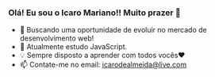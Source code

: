 ### Olá! Eu sou o Icaro Mariano!! Muito prazer 👋

- 🔭 Buscando uma oportunidade de evoluir no mercado de desenvolvimento web!
- 🌱 Atualmente estudo JavaScript.
- 💡  Sempre disposto a aprender com todos vocês❤
- 📫 Contate-me no email: icarodealmeida@live.com
